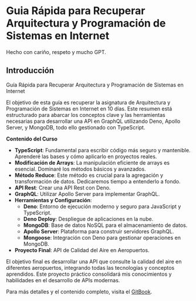 # Guia Rápida para Recuperar Arquitectura y Programación de Sistemas en Internet

Hecho con cariño, respeto y mucho GPT.

## Introducción

Guía Rápida para Recuperar Arquitectura y Programación de Sistemas en Internet

El objetivo de esta guía es recuperar la asignatura de Arquitectura y Programación de Sistemas en Internet en 10 días. Este resumen está estructurado para abarcar los conceptos clave y las herramientas necesarias para desarrollar una API en GraphQL utilizando Deno, Apollo Server, y MongoDB, todo ello gestionado con TypeScript.

**Contenido del Curso**

- **TypeScript**: Fundamental para escribir código más seguro y mantenible. Aprenderé las bases y cómo aplicarlo en proyectos reales.
- **Modificación de Arrays**: La manipulación eficiente de arrays es esencial. Dominaré los métodos básicos y avanzados.
- **Método Reduce**: Este método es crucial para la agregación y transformación de datos. Dedicaremos tiempo a entenderlo a fondo.
- **API Rest**: Crear una API Rest con Deno.
- **GraphQL**: Utilizar Apollo Server para implementar GraphQL.
- **Herramientas y Configuración**:
  - **Deno**: Entorno de ejecución moderno y seguro para JavaScript y TypeScript.
  - **Deno Deploy**: Despliegue de aplicaciones en la nube.
  - **MongoDB**: Base de datos NoSQL para el almacenamiento de datos.
  - **Apollo Server**: Plataforma para construir servidores GraphQL.
  - **Mongoose**: Integración con Deno para gestionar operaciones en MongoDB.
- **Proyecto Final**: API de Calidad del Aire en Aeropuertos.

El objetivo final es desarrollar una API que consulte la calidad del aire en diferentes aeropuertos, integrando todas las tecnologías y conceptos aprendidos. Este proyecto práctico consolidará mis conocimientos y habilidades en el desarrollo de APIs modernas.

Para más detalles y el contenido completo, visita el [GitBook](https://lopezalcuadrado.gitbook.io/resumen-y-apuntes-aypdsei/).
